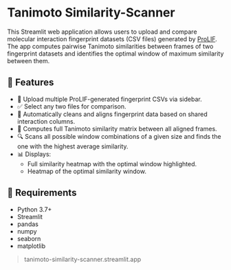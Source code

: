# Tanimoto Similarity-Scanner

This Streamlit web application allows users to upload and compare molecular interaction fingerprint datasets (CSV files) generated by [ProLIF](https://prolif.readthedocs.io/). The app computes pairwise Tanimoto similarities between frames of two fingerprint datasets and identifies the optimal window of maximum similarity between them.

## 🚀 Features

- 📂 Upload multiple ProLIF-generated fingerprint CSVs via sidebar.
- ✅ Select any two files for comparison.
- 🧹 Automatically cleans and aligns fingerprint data based on shared interaction columns.
- 🧠 Computes full Tanimoto similarity matrix between all aligned frames.
- 🔍 Scans all possible window combinations of a given size and finds the one with the highest average similarity.
- 📊 Displays:
  - Full similarity heatmap with the optimal window highlighted.
  - Heatmap of the optimal similarity window.

## 📎 Requirements

- Python 3.7+
- Streamlit
- pandas
- numpy
- seaborn
- matplotlib

> tanimoto-similarity-scanner.streamlit.app